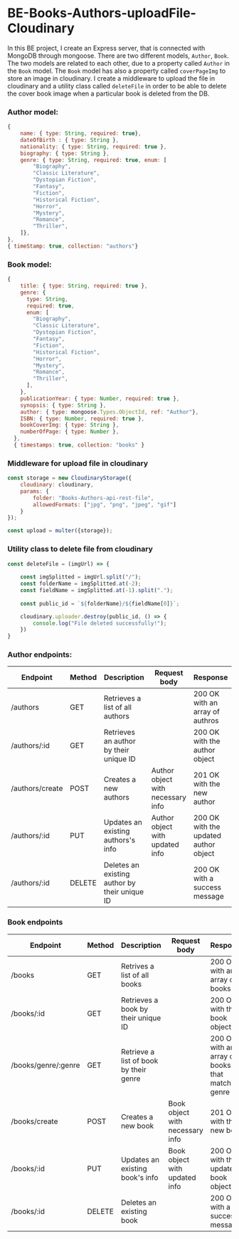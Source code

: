# BE-Books-Authors-uploadFile-Cloudinary

In this BE project, I create an Express server, that is connected with MongoDB through mongoose. There are two different models, `Author`, `Book`. The two models are related to each other, due to a property called `Author` in the `Book` model.
The `Book` model has also a property called `coverPageImg` to store an image in cloudinary.
I create a middleware to upload the file in cloudinary and a utility class called `deleteFile` in order to be able to delete the cover book image when a particular book is deleted from the DB.

### Author model:

```javascript
{
    name: { type: String, required: true},
    dateOfBirth : { type: String },
    nationality: { type: String, required: true },
    biography: { type: String },
    genre: { type: String, required: true, enum: [
        "Biography",
        "Classic Literature",
        "Dystopian Fiction",
        "Fantasy",
        "Fiction",
        "Historical Fiction",
        "Horror",
        "Mystery",
        "Romance",
        "Thriller",
    ]},
},
{ timeStamp: true, collection: "authors"}
```

### Book model:

```javascript
{
    title: { type: String, required: true },
    genre: {
      type: String,
      required: true,
      enum: [
        "Biography",
        "Classic Literature",
        "Dystopian Fiction",
        "Fantasy",
        "Fiction",
        "Historical Fiction",
        "Horror",
        "Mystery",
        "Romance",
        "Thriller",
      ],
    },
    publicationYear: { type: Number, required: true },
    synopsis: { type: String },
    author: { type: mongoose.Types.ObjectId, ref: "Author"},
    ISBN: { type: Number, required: true },
    bookCoverImg: { type: String },
    numberOfPage: { type: Number },
  },
  { timestamps: true, collection: "books" }
```
### Middleware for upload file in cloudinary

```javascript
const storage = new CloudinaryStorage({
    cloudinary: cloudinary,
    params: {
        folder: "Books-Authors-api-rest-file",
        allowedFormats: ["jpg", "png", "jpeg", "gif"]
    }
});

const upload = multer({storage});
```

### Utility class to delete file from cloudinary

```javascript
const deleteFile = (imgUrl) => {
    
    const imgSplitted = imgUrl.split("/");
    const folderName = imgSplitted.at(-2);
    const fieldName = imgSplitted.at(-1).split(".");
  
    const public_id = `${folderName}/${fieldName[0]}`;

    cloudinary.uploader.destroy(public_id, () => {
        console.log("File deleted successfully!");
    })
}

```

### Author endpoints:

| Endpoint       | Method | Description                                   | Request body                      | Response                              |
|-----------------|--------|-----------------------------------------------|-----------------------------------|---------------------------------------|
| /authors        | GET    | Retrieves a list of all authors               |                                   | 200 OK with an array of authros       |
| /authors/:id    | GET    | Retrieves an author by their unique ID        |                                   | 200 OK with the author object         |
| /authors/create | POST   | Creates a new authors                         | Author object with necessary info | 201 OK with the new author            |
| /authors/:id    | PUT    | Updates an existing authors's info            | Author object with updated info   | 200 OK with the updated author object |
| /authors/:id    | DELETE | Deletes an existing author by their unique ID |                                   | 200 OK with a success message         |

### Book endpoints

| Endpoint            | Method | Description                            | Request body                    | Response                                           |
|---------------------|--------|----------------------------------------|---------------------------------|----------------------------------------------------|
| /books              | GET    | Retrives a list of all books           |                                 | 200 OK with an array of books                      |
| /books/:id          | GET    | Retrieves a book by their unique ID    |                                 | 200 OK with the book object                        |
| /books/genre/:genre | GET    | Retrieve a list of book by their genre |                                 | 200 OK with an array of books that match the genre |
| /books/create       | POST   | Creates a new book                     | Book object with necessary info | 201 OK with the new book                           |
| /books/:id          | PUT    | Updates an existing book's info        | Book object with updated info   | 200 OK with the updated book object                |
| /books/:id          | DELETE | Deletes an existing book               |                                 | 200 OK with a success message                      |